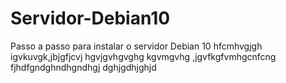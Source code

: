 # Servidor-Debian10
Passo a passo para instalar o servidor Debian 10
hfcmhvgjgh
igvkuvgk,jbjgfjcvj
hgvjgvhgvghg
kgvmgvhg
,jgvfkgfvmhgcnfcng
fjhdfgndghndhgndhgj
dghjgdhjghjd
